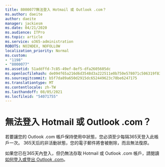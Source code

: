 ```yaml
---
title: 8000077無法登入 Hotmail 或 Outlook .com？
ms.author: daeite
author: daeite
manager: jackiesm
ms.date: 04/21/2020
ms.audience: ITPro
ms.topic: article
ms.service: o365-administration
ROBOTS: NOINDEX, NOFOLLOW
localization_priority: Normal
ms.custom:
- "1198"
- "8000077"
ms.assetid: 51addffd-7c85-49ef-8ef5-dfa2605605dc
ms.openlocfilehash: de094f65a216d6d3548d3a222511e0b750e578071c506319f838550a69e02d29
ms.sourcegitcommit: b5f7da89a650d2915dc652449623c78be6247175
ms.translationtype: MT
ms.contentlocale: zh-TW
ms.lasthandoff: 08/05/2021
ms.locfileid: "54071755"
---
```

# <a name="cant-sign-in-to-hotmail-or-outlookcom"></a>無法登入 Hotmail 或 Outlook .com？

若要讓您的 Outlook .com 帳戶保持使用中狀態，您必須至少每隔365天登入此帳戶一次。 365天后的非活動狀態，您的電子郵件將會被刪除，而且無法復原。
  
如果您已在365天內登入，但仍無法存取 Hotmail 或 Outlook .com 帳戶，請閱讀[如何登入或登出 Outlook .com](https://support.office.com/article/e08eb8ac-ac27-49f4-a400-a47311e1ee7e?wt.mc_id=Office_Outlook_com_Alchemy)。
  